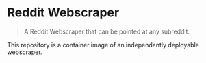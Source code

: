 # Reddit Webscraper
> A Reddit Webscraper that can be pointed at any subreddit.

This repository is a container image of an independently deployable webscraper.


